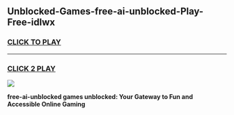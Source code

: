 
## Unblocked-Games-free-ai-unblocked-Play-Free-idlwx
<h3>
<a href="https://premium76.site?title=free-ai-unblocked&ref=21A">CLICK TO PLAY</a></h3>
<hr>

<h3>
<a href="https://premium76.site?title=free-ai-unblocked&ref=21A">CLICK 2 PLAY</a>
  
</h3>

<a href="https://premium76.site?title=free-ai-unblocked&ref=21A"><img src="https://clearcache.store/games.png"></a>


**free-ai-unblocked games unblocked: Your Gateway to Fun and Accessible Online Gaming**
